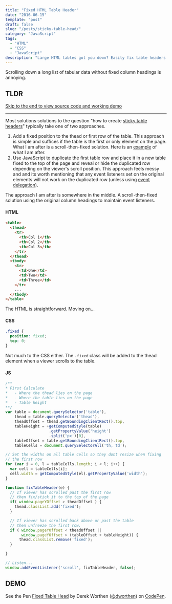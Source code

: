 ```yaml
---
title: "Fixed HTML Table Header"
date: "2016-06-15"
template: "post"
draft: false
slug: "/posts/sticky-table-head/"
category: "JavaScript"
tags:
  - "HTML"
  - "CSS"
  - "JavaScript"
description: "Large HTML tables got you down? Easily fix table headers for readability. Best part. No framework or library necessary."
---
```


Scrolling down a long list of tabular data without fixed column headings is annoying.

## TLDR

[Skip to the end to view source code and working demo](#demo)

---

Most solutions solutions to the question "how to create [sticky table headers](https://css-tricks.com/scroll-fix-content/)" typically take one of two approaches.

1. Add a fixed position to the thead or first row of the table. This approach is simple and suffices if the table is the first or only element on the page. What I am after is a scroll-then-fixed solution. Here is an [example](https://css-tricks.com/examples/PersistantHeaders/) of what I am after.
2. Use JavaScript to duplicate the first table row and place it in a new table fixed to the top of the page and reveal or hide the duplicated row depending on the viewer's scroll position. This approach feels messy and and its worth mentioning that any event listeners set on the original elements will not work on the duplicated row (unless using [event delegation](https://davidwalsh.name/event-delegate)).

The approach I am after is somewhere in the middle. A scroll-then-fixed solution using the original column headings to maintain event listeners.

#### HTML

```HTML
<table>
  <thead>
    <tr>
      <th>Col 1</th>
      <th>Col 2</th>
      <th>Col 3</th>
    </tr>
  </thead>
  <tbody>
    <tr>
      <td>One</td>
      <td>Two</td>
      <td>Three</td>
    </tr>
    ...
  </tbody>
</table>
```

The HTML is straightforward. Moving on...

#### CSS

```CSS
.fixed {
  position: fixed;
  top: 0;
}
```

Not much to the CSS either. The `.fixed` class will be added to the thead element when a viewer scrolls to the table.

#### JS

```JavaScript
/**
* First Calculate
*   - Where the thead lies on the page
*   - Where the table lies on the page
*   - Table height
**/
var table = document.querySelector('table'),
    thead = table.querySelector('thead'),
    theadOffset = thead.getBoundingClientRect().top,
    tableHeight = +getComputedStyle(table)
                   .getPropertyValue('height')
                   .split('px')[0],
    tableOffset = table.getBoundingClientRect().top,
    tableCells = document.querySelectorAll('th, td');

// Set the widths on all table cells so they dont resize when fixing
// the first row
for (var i = 0, l = tableCells.length; i < l; i++) {
  var cell = tableCells[i];
  cell.width = getComputedStyle(el).getPropertyValue('width');
}

function fixTableHeader(e) {
  // If viewer has scrolled past the first row
  // then fix/stick it to the top of the page
  if( window.pageYOffset > theadOffset ) {
    thead.classList.add('fixed');
  }

  // If viewer has scrolled back above or past the table
  // then unfreeze the first row.
  if ( window.pageYOffset < theadOffset ||
       window.pageYOffset > (tableOffset + tableHeight)) {
      thead.classList.remove('fixed');
  }

}

// Listen...
window.addEventListener('scroll', fixTableHeader, false);
```

## DEMO

<p data-height="265" data-theme-id="dark" data-slug-hash="XKKMBo" data-default-tab="result" data-user="dworthen" data-embed-version="2" data-pen-title="Fixed Table Head" data-preview="true" class="codepen">See the Pen <a href="https://codepen.io/dworthen/pen/XKKMBo/">Fixed Table Head</a> by Derek Worthen (<a href="https://codepen.io/dworthen">@dworthen</a>) on <a href="https://codepen.io">CodePen</a>.</p>
<script async src="https://production-assets.codepen.io/assets/embed/ei.js"></script>
